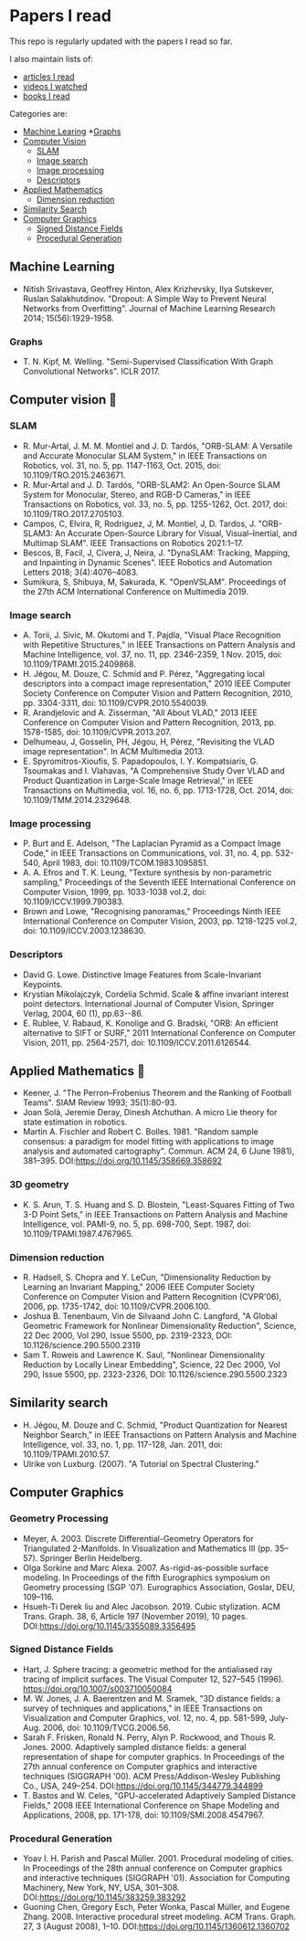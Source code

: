 # Papers I read
This repo is regularly updated with the papers I read so far.

I also maintain lists of:
* [articles I read](articles-read.md)
* [videos I watched](videos-watched.md)
* [books I read](books-read.md)

Categories are:
* [Machine Learing](#machine-learning)
    *[Graphs](#graphs)
* [Computer Vision](#computer-vision-)
    * [SLAM](#slam)
    * [Image search](#image-search)
    * [Image processing](#image-processing)
    * [Descriptors](#descriptors)
* [Applied Mathematics](#applied-mathematics-)
    * [Dimension reduction](#dimension-reduction)
* [Similarity Search](#similarity-search)
* [Computer Graphics](#computer-graphics)
    * [Signed Distance Fields](#signed-distance-fields)
    * [Procedural Generation](#procedural-generation)
## Machine Learning
- Nitish Srivastava, Geoffrey Hinton, Alex Krizhevsky, Ilya Sutskever, Ruslan Salakhutdinov. "Dropout: A Simple Way to Prevent Neural Networks from Overfitting". Journal of Machine Learning Research 2014; 15(56):1929-1958.
### Graphs
- T. N. Kipf, M. Welling. "Semi-Supervised Classification With Graph Convolutional Networks". ICLR 2017.
## Computer vision 👀
### SLAM
- R. Mur-Artal, J. M. M. Montiel and J. D. Tardós, "ORB-SLAM: A Versatile and Accurate Monocular SLAM System," in IEEE Transactions on Robotics, vol. 31, no. 5, pp. 1147-1163, Oct. 2015, doi: 10.1109/TRO.2015.2463671.
- R. Mur-Artal and J. D. Tardós, "ORB-SLAM2: An Open-Source SLAM System for Monocular, Stereo, and RGB-D Cameras," in IEEE Transactions on Robotics, vol. 33, no. 5, pp. 1255-1262, Oct. 2017, doi: 10.1109/TRO.2017.2705103.
- Campos, C, Elvira, R, Rodriguez, J, M. Montiel, J, D. Tardos, J. "ORB-SLAM3: An Accurate Open-Source Library for Visual, Visual–Inertial, and Multimap SLAM". IEEE Transactions on Robotics 2021:1–17.
- Bescos, B, Facil, J, Civera, J, Neira, J. "DynaSLAM: Tracking, Mapping, and Inpainting in Dynamic Scenes". IEEE Robotics and Automation Letters 2018; 3(4):4076–4083.
- Sumikura, S, Shibuya, M, Sakurada, K. "OpenVSLAM". Proceedings of the 27th ACM International Conference on Multimedia 2019.

### Image search
- A. Torii, J. Sivic, M. Okutomi and T. Pajdla, "Visual Place Recognition with Repetitive Structures," in IEEE Transactions on Pattern Analysis and Machine Intelligence, vol. 37, no. 11, pp. 2346-2359, 1 Nov. 2015, doi: 10.1109/TPAMI.2015.2409868.
- H. Jégou, M. Douze, C. Schmid and P. Pérez, "Aggregating local descriptors into a compact image representation," 2010 IEEE Computer Society Conference on Computer Vision and Pattern Recognition, 2010, pp. 3304-3311, doi: 10.1109/CVPR.2010.5540039.
- R. Arandjelovic and A. Zisserman, "All About VLAD," 2013 IEEE Conference on Computer Vision and Pattern Recognition, 2013, pp. 1578-1585, doi: 10.1109/CVPR.2013.207.
- Delhumeau, J, Gosselin, PH, Jégou, H, Pérez, "Revisiting the VLAD image representation". In ACM Multimedia 2013.
- E. Spyromitros-Xioufis, S. Papadopoulos, I. Y. Kompatsiaris, G. Tsoumakas and I. Vlahavas, "A Comprehensive Study Over VLAD and Product Quantization in Large-Scale Image Retrieval," in IEEE Transactions on Multimedia, vol. 16, no. 6, pp. 1713-1728, Oct. 2014, doi: 10.1109/TMM.2014.2329648.

### Image processing
- P. Burt and E. Adelson, "The Laplacian Pyramid as a Compact Image Code," in IEEE Transactions on Communications, vol. 31, no. 4, pp. 532-540, April 1983, doi: 10.1109/TCOM.1983.1095851.
- A. A. Efros and T. K. Leung, "Texture synthesis by non-parametric sampling," Proceedings of the Seventh IEEE International Conference on Computer Vision, 1999, pp. 1033-1038 vol.2, doi: 10.1109/ICCV.1999.790383.
- Brown and Lowe, "Recognising panoramas," Proceedings Ninth IEEE International Conference on Computer Vision, 2003, pp. 1218-1225 vol.2, doi: 10.1109/ICCV.2003.1238630.

### Descriptors
- David G. Lowe. Distinctive Image Features from Scale-Invariant Keypoints.
- Krystian Mikolajczyk, Cordelia Schmid. Scale & affine invariant interest point detectors. International Journal of Computer Vision, Springer Verlag, 2004, 60 (1), pp.63--86.
- E. Rublee, V. Rabaud, K. Konolige and G. Bradski, "ORB: An efficient alternative to SIFT or SURF," 2011 International Conference on Computer Vision, 2011, pp. 2564-2571, doi: 10.1109/ICCV.2011.6126544. 

## Applied Mathematics 📐
- Keener, J. "The Perron–Frobenius Theorem and the Ranking of Football Teams". SIAM Review 1993; 35(1):80-93.
- Joan Solà, Jeremie Deray, Dinesh Atchuthan. A micro Lie theory for state estimation in robotics.
- Martin A. Fischler and Robert C. Bolles. 1981. "Random sample consensus: a paradigm for model fitting with applications to image analysis and automated cartography". Commun. ACM 24, 6 (June 1981), 381–395. DOI:https://doi.org/10.1145/358669.358692

### 3D geometry
- K. S. Arun, T. S. Huang and S. D. Blostein, "Least-Squares Fitting of Two 3-D Point Sets," in IEEE Transactions on Pattern Analysis and Machine Intelligence, vol. PAMI-9, no. 5, pp. 698-700, Sept. 1987, doi: 10.1109/TPAMI.1987.4767965.

### Dimension reduction
- R. Hadsell, S. Chopra and Y. LeCun, "Dimensionality Reduction by Learning an Invariant Mapping," 2006 IEEE Computer Society Conference on Computer Vision and Pattern Recognition (CVPR'06), 2006, pp. 1735-1742, doi: 10.1109/CVPR.2006.100.
- Joshua B. Tenenbaum, Vin de Silvaand John C. Langford, "A Global Geometric Framework for Nonlinear Dimensionality Reduction", Science, 22 Dec 2000, Vol 290, Issue 5500, pp. 2319-2323, DOI: 10.1126/science.290.5500.2319
- Sam T. Roweis and Lawrence K. Saul, "Nonlinear Dimensionality Reduction by Locally Linear Embedding", Science, 22 Dec 2000, Vol 290, Issue 5500, pp. 2323-2326, DOI: 10.1126/science.290.5500.2323

## Similarity search
- H. Jégou, M. Douze and C. Schmid, "Product Quantization for Nearest Neighbor Search," in IEEE Transactions on Pattern Analysis and Machine Intelligence, vol. 33, no. 1, pp. 117-128, Jan. 2011, doi: 10.1109/TPAMI.2010.57.
- Ulrike von Luxburg. (2007). "A Tutorial on Spectral Clustering." 

## Computer Graphics

### Geometry Processing
- Meyer, A. 2003. Discrete Differential-Geometry Operators for Triangulated 2-Manifolds. In Visualization and Mathematics III (pp. 35–57). Springer Berlin Heidelberg.
- Olga Sorkine and Marc Alexa. 2007. As-rigid-as-possible surface modeling. In Proceedings of the fifth Eurographics symposium on Geometry processing (SGP '07). Eurographics Association, Goslar, DEU, 109–116.
- Hsueh-Ti Derek liu and Alec Jacobson. 2019. Cubic stylization. ACM Trans. Graph. 38, 6, Article 197 (November 2019), 10 pages. DOI:https://doi.org/10.1145/3355089.3356495

### Signed Distance Fields
- Hart, J. Sphere tracing: a geometric method for the antialiased ray tracing of implicit surfaces. The Visual Computer 12, 527–545 (1996). https://doi.org/10.1007/s003710050084
- M. W. Jones, J. A. Baerentzen and M. Sramek, "3D distance fields: a survey of techniques and applications," in IEEE Transactions on Visualization and Computer Graphics, vol. 12, no. 4, pp. 581-599, July-Aug. 2006, doi: 10.1109/TVCG.2006.56.
- Sarah F. Frisken, Ronald N. Perry, Alyn P. Rockwood, and Thouis R. Jones. 2000. Adaptively sampled distance fields: a general representation of shape for computer graphics. In Proceedings of the 27th annual conference on Computer graphics and interactive techniques (SIGGRAPH '00). ACM Press/Addison-Wesley Publishing Co., USA, 249–254. DOI:https://doi.org/10.1145/344779.344899
- T. Bastos and W. Celes, "GPU-accelerated Adaptively Sampled Distance Fields," 2008 IEEE International Conference on Shape Modeling and Applications, 2008, pp. 171-178, doi: 10.1109/SMI.2008.4547967.

### Procedural Generation
- Yoav I. H. Parish and Pascal Müller. 2001. Procedural modeling of cities. In Proceedings of the 28th annual conference on Computer graphics and interactive techniques (SIGGRAPH '01). Association for Computing Machinery, New York, NY, USA, 301–308. DOI:https://doi.org/10.1145/383259.383292
- Guoning Chen, Gregory Esch, Peter Wonka, Pascal Müller, and Eugene Zhang. 2008. Interactive procedural street modeling. ACM Trans. Graph. 27, 3 (August 2008), 1–10. DOI:https://doi.org/10.1145/1360612.1360702
  